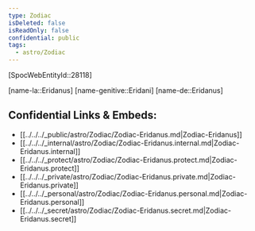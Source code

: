 ```yaml
---
type: Zodiac
isDeleted: false
isReadOnly: false
confidential: public
tags:
  - astro/Zodiac
---
```


[SpocWebEntityId::28118]



[name-la::Eridanus]
[name-genitive::Eridani]
[name-de::Eridanus]


## Confidential Links & Embeds: 
- [[../../../_public/astro/Zodiac/Zodiac-Eridanus.md|Zodiac-Eridanus]] 
- [[../../../_internal/astro/Zodiac/Zodiac-Eridanus.internal.md|Zodiac-Eridanus.internal]] 
- [[../../../_protect/astro/Zodiac/Zodiac-Eridanus.protect.md|Zodiac-Eridanus.protect]] 
- [[../../../_private/astro/Zodiac/Zodiac-Eridanus.private.md|Zodiac-Eridanus.private]] 
- [[../../../_personal/astro/Zodiac/Zodiac-Eridanus.personal.md|Zodiac-Eridanus.personal]] 
- [[../../../_secret/astro/Zodiac/Zodiac-Eridanus.secret.md|Zodiac-Eridanus.secret]] 
